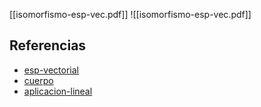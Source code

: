 [[isomorfismo-esp-vec.pdf]]
![[isomorfismo-esp-vec.pdf]]

## Referencias
- [esp-vectorial](./esp-vectorial.md)
- [cuerpo](./cuerpo.md)
- [aplicacion-lineal](./aplicacion-lineal.md)
